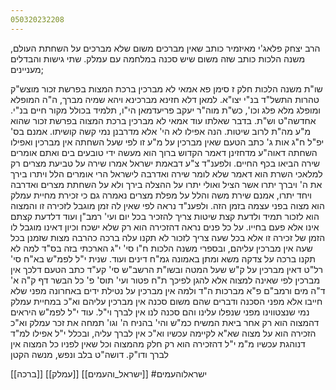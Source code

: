 ```yaml
---
050320232208
---
```



הרב יצחק פלאג'י מאיזמיר כותב שאין מברכים משום שלא מברכים על השחתת העולם, משנה הלכות כותב שזה משום שיש סכנה במלחמה עם עמלק.
שתי גישות והבדלים מעניינים;

שו"ת משנה הלכות חלק ז סימן פא
אמאי לא מברכין ברכת המצות בפרשת זכור 
מוצש"ק טהרות התשל"ד בנ"י יצו"א.
למאן דלא חזינא מברכינא ויהא שמיה מברך, ה"ה המופלא ומופלג מלא פלג וכו', כש"ת מוה"ר יעקב פריעדמאן הי"ו, תלמיד בכולל מקור חיים בנ"י. אחדשה"ט וש"ת. 
בדבר שאלתו עוד אמאי לא מברכין ברכת המצוה בפרשת זכור שהוא מ"ע מה"ת לרוב שיטות. הנה אפילו לא הי' אלא מדרבנן נמי קשה קושיתו. אמנם בס' יפ"ל ח"ג אות ג' כתב הטעם שאין מברכין על מ"ע זו לפי שעל השחתה אין מברכין ואפילו השחתה דאוה"ע מדחזינן דאמר הקדוש ברוך הוא מעשה ידי טובעים בים ואתם אומרים שירה הביאו בכף החיים. ולפענ"ד צ"ע דבאמת ישראל אמרו שירה על טביעת מצרים רק למלאכי השרת הוא דאמר שלא לומר שירה ואדרבה לישראל הרי אומרים הלל ויתרו בירך את ה' ויברך יתרו אשר הציל ואולי יתרו על ההצלה בירך ולא על השחתת מצרים ואדרבה ויחד יתרו, אמנם שירת משה והלל על מפלת מצרים נאמרה גם כי זכירת מחיית עמלק הוא מצוה בפני עצמה בזמן הזה. ולפענ"ד נראה לפי שאין לה זמן מוגבל לזכירה זו והמצוה הוא לזכור תמיד ולדעת קצת שיטות צריך להזכיר בכל יום ועי' רמב"ן ועוד דלדעת קצתם אינו אלא פעם בחייו. על כל פנים נראה דהזכירה הוא רק שלא ישכח וכיון דאינו מוגבל לו הזמן של זכירה זו אלא בכל שעה צריך לזכור לא תקנו עלה ברכה כהרבה מצות שזמנן בכל שעה אין מברכין עליהם, ובספרי משנה הלכות ח"ו סי' י"ג הארכתי בזה בס"ד למה לא תקנו ברכה על צדקה משא ומתן באמונה גמ"ח דינים ועוד. 
שנית י"ל לפמ"ש בא"ח סי' רל"ט דאין מברכין על ק"ש שעל המטה ובשו"ת הרשב"ש סי' קע"ד כתב הטעם דלכך אין מברכין לפי שאינה למצוה אלא להגן לפיכך ת"ח פטור ועי' תוס' פ' כל הבשר דף ק"ה א' ד"ה מים ורמב"ם פ"א מברכות ה"ד ולמה אין מברכין על נטילת ידים באחרונה מפני שלא חייבו אלא מפני הסכנה ודברים שהם משום סכנה אין מברכין עליהם וא"כ במחיית עמלק נמי שנצטווינו מפני שנפלו עלינו והם סכנה לנו אין לברך וי"ל. עוד י"ל לפמ"ש היראים דהמצוה הוא רק אחר ביאת המשיח כמ"ש והי' בהניח ה' וגו' תמחה את זכר עמלק וא"כ הזכירה הוא על מצוה שא"א לקיימה עכשיו וא"כ אין לברך עליה, ובכלל י"ל אפילו למ"ד דנוהגת עכשיו מ"מ י"ל דהזכירה הוא רק חלק מהמצוה וכל שאין לפניו כל המצוה אין לברך ודו"ק.
דושה"ט בלב ונפש, מנשה הקטן 

[[ברכה]]
[[עמלק]]
[[ישראל_והעמים]]
#ישראלוהעמים 